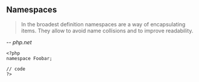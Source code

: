 ## Namespaces

> In the broadest definition namespaces are a way of encapsulating items.
> They allow to avoid name collisions and to improve readability.

-- *php.net*

```
<?php
namespace Foobar;

// code
?>
```

